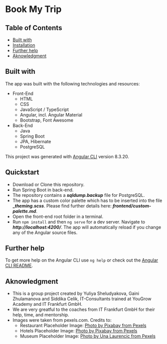 # Book My Trip

## Table of Contents

* [Built with](#built-with)
* [Installation](#installation)
* [Further help](#further-help)
* [Aknowledgment](#aknowledgment)

## Built with

The app was built with the following technologies and resources:
* Front-End
  - HTML
  - CSS
  - JavaScript / TypeScript
  - Angular, incl. Angular Material
  - Bootstrap, Font Awesome
* Back-End
  - Java
  - Spring Boot
  - JPA, Hibernate
  - PostgreSQL

This project was generated with [Angular CLI](https://github.com/angular/angular-cli) version 8.3.20.

## Quickstart

* Download or Clone this repository.
* Run Spring Boot in back-end.
* The repository contains a **_sqldump.backup_** file for PostgreSQL.
* The app has a custom color palette which has to be inserted into the file **__theming.scss_**. Please find further details here: **_frontend/custom-palette.md_**.
* Open the front-end root folder in a terminal.
* Run `npm install` and then `ng serve` for a dev server. Navigate to **_http://localhost:4200/_**. The app will automatically reload if you change any of the Angular source files.

## Further help

To get more help on the Angular CLI use `ng help` or check out the [Angular CLI README](https://github.com/angular/angular-cli/blob/master/README.md).

## Aknowledgment

* This is a group project created by Yuliya Sheludyakova, Gaini Zhulamanova and Siddika Celik, IT-Consultants trained at YouGrow Academy and IT Frankfurt GmbH.
* We are very greatful to the coaches from IT Frankfurt GmbH for their help, time, and mentorship.
* Images were taken from pexels.com. Credits to: 
  - Restaurant Placeholder Image: [Photo by Pixabay from Pexels](https://www.pexels.com/photo/blur-breakfast-chef-cooking-262978/)
  - Hotels Placeholder Image: [Photo by Pixabay from Pexels](https://www.pexels.com/photo/alone-bed-bedroom-blur-271897/)
  - Museum Placeholder Image: [Photo by Una Laurencic from Pexels](https://www.pexels.com/photo/red-art-relaxation-girl-20967/)
